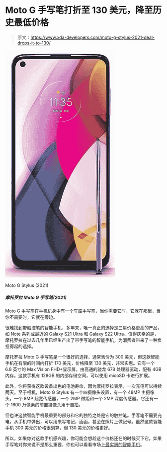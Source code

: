 # Moto G 手写笔打折至 130 美元，降至历史最低价格

> 原文：<https://www.xda-developers.com/moto-g-stylus-2021-deal-drops-it-to-130/>

 <picture>![The Moto G Stylus has a garaged stylus in the body of the phone that's there when you need it, and out of the way when you don't.](img/345a9440ada4d8a262b1279c27aab13f.png)</picture> 

Moto G Stylus (2021)

##### 摩托罗拉 Moto G 手写笔(2021)

Moto G 手写笔在手机机身中有一个车库手写笔，当你需要它时，它就在那里，当你不需要时，它就在旁边。

很难找到带触控笔的智能手机，多年来，唯一真正的选择是三星价格更高的产品，如 Note 系列或最近的 Galaxy S21 Ultra 和 Galaxy S22 Ultra。值得庆幸的是，摩托罗拉在过去几年里已经生产出了带手写笔的智能手机，为消费者带来了一种负担得起的选择。

摩托罗拉 Moto G 手写笔是一个很好的选择，通常售价为 300 美元，但这款智能手机在有限的时间内打折 170 美元，价格降至 130 美元，非常实惠。它有一个 6.8 英寸的 Max Vision FHD+显示屏，由高通的骁龙 678 处理器驱动，配有 4GB 内存。这款手机有 128GB 的内部存储空间，可以使用 micoSD 卡进行扩展。

此外，你将获得这款设备出色的电池寿命，因为摩托罗拉表示，一次充电可以持续两天。至于相机，Moto G Stylus 有一个四摄像头设置，有一个 48MP 主摄像头，一个 8MP 超宽传感器，一个 2MP 微距和一个 2MP 深度传感器。它还有一个 1600 万像素的前置摄像头用于自拍。

但也许这款智能手机最重要的部分和它的独特之处是它的触控笔。手写笔不需要充电，从手机中弹出，可以用来写笔记，画画，甚至在照片上做记号。虽然这款智能手机 300 美元的价格很划算，但 130 美元的价格更好。

所以，如果你对这款手机感兴趣，你可能会想趁这个价格还在的时候买下它。如果手写笔对你来说不是那么重要，你也可以看看市场上[最实惠的智能手机](https://www.xda-developers.com/best-cheap-android-phones/)。